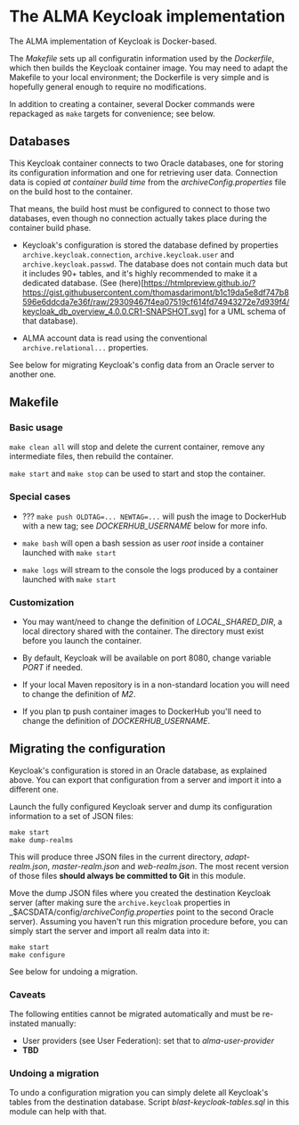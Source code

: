 # The ALMA Keycloak implementation

The ALMA implementation of Keycloak is Docker-based.

The _Makefile_ sets up all configuratin information used by the _Dockerfile_,
which then builds the Keycloak container image. You may need to adapt the
Makefile to your local environment; the Dockerfile is very simple and is
hopefully general enough to require no modifications.

In addition to creating a container, several Docker commands were repackaged as `make` targets for convenience; see below.

## Databases

This Keycloak container connects to two Oracle databases, one for storing its
configuration information and one for retrieving user data. Connection data is
copied _at container build time_ from the _archiveConfig.properties_ file on 
the build host to the container. 

That means, the build host must be configured to connect to those two databases,
even though no connection actually takes place during the container build phase.

* Keycloak's configuration is stored the database defined by properties 
  `archive.keycloak.connection`,  `archive.keycloak.user` and 
  `archive.keycloak.passwd`. The database does not contain much data but it
  includes 90+ tables, and it's highly recommended to make it a dedicated
  database. (See (here)[https://htmlpreview.github.io/?https://gist.githubusercontent.com/thomasdarimont/b1c19da5e8df747b8596e6ddcda7e36f/raw/29309467f4ea07519cf614fd74943272e7d939f4/keycloak_db_overview_4.0.0.CR1-SNAPSHOT.svg] for a UML schema of that database).

* ALMA account data is read using the conventional  `archive.relational...` 
  properties.

See below for migrating Keycloak's config data from an Oracle server to another one.

## Makefile

### Basic usage

`make clean all` will stop and delete the current container, remove
any intermediate files, then rebuild the container.

`make start` and `make stop` can be used to start and stop the container.

### Special cases

* ??? `make push OLDTAG=... NEWTAG=...` will push the image to DockerHub with a new tag;
see _DOCKERHUB\_USERNAME_ below for more info.

* `make bash` will open a bash session as user _root_ inside a container launched with `make start`

* `make logs` will stream to the console the logs produced by a container launched with `make start`

### Customization

* You may want/need to change the definition of _LOCAL\_SHARED\_DIR_,
a local directory shared with the container. The directory must exist
before you launch the container.

* By default, Keycloak will be available on port 8080, change
variable _PORT_ if needed.

* If your local Maven repository is in a non-standard location you will need
to change the definition of _M2_.

* If you plan tp push container images to DockerHub you'll need to change
the definition of _DOCKERHUB\_USERNAME_.

## Migrating the configuration

Keycloak's configuration is stored in an Oracle database, as explained above.
You can export that configuration from a server and import it into a different one.

Launch the fully configured Keycloak server and dump its configuration 
information to a set of JSON files:
```
make start
make dump-realms
```
This will produce three JSON files in the current directory, _adapt-realm.json_, _master-realm.json_ and _web-realm.json_. The most recent version of those files **should always be committed to Git** in this module.

Move the dump JSON files where you created the destination Keycloak server
(after making sure the `archive.keycloak` properties in
_$ACSDATA/config/_archiveConfig.properties_ point to the second Oracle server).
Assuming you haven't run this migration procedure before, you can simply start
the server and import all realm data into it:
```
make start
make configure
```
See below for undoing a migration.

### Caveats

The following entities cannot be migrated automatically and must be re-instated manually:
* User providers (see User Federation): set that to _alma-user-provider_
* **TBD**

### Undoing a migration

To undo a configuration migration you can simply delete all Keycloak's tables from the
destination database. Script _blast-keycloak-tables.sql_ in this module can help with
that.
